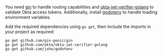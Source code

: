 You need [gin](https://github.com/gin-gonic/gin) to handle routing capabilities and [okta-jwt-verifier-golang](https://github.com/okta/okta-jwt-verifier-golang) to validate Okta access tokens. Additionally, install [godotenv](https://github.com/joho/godotenv) to handle loading environment variables.

Add the required dependencies using `go get`, then include the imports in your project as required:

```shell
go get github.com/gin-gonic/gin
go get github.com/okta/okta-jwt-verifier-golang
go get github.com/joho/godotenv
```